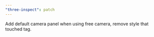 ```yaml
---
"three-inspect": patch
---
```


Add default camera panel when using free camera, remove style that touched <body> tag.

